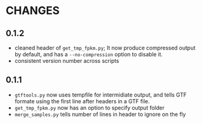 # CHANGES

## 0.1.2

* cleaned header of `get_tmp_fpkm.py`; It now produce compressed output by default, and has a `--no-compression` option to disable it.
* consistent version number across scripts

## 0.1.1

* `gtftools.py` now uses tempfile for intermidiate output, and tells GTF formate using the first line after headers in a GTF file.
* `get_tmp_fpkm.py` now has an option to specify output folder
* `merge_samples.py` tells number of lines in header to ignore on the fly
